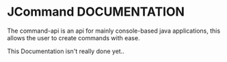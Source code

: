 # JCommand DOCUMENTATION
The command-api is an api for mainly console-based java applications,
this allows the user to create commands with ease.

This Documentation isn't really done yet..
